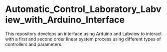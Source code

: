 # Automatic_Control_Laboratory_Labview_with_Arduino_Interface
This repository develops an interface using Arduino and Labview to interact with a first and second order linear system process using different types of controllers and parameters.
